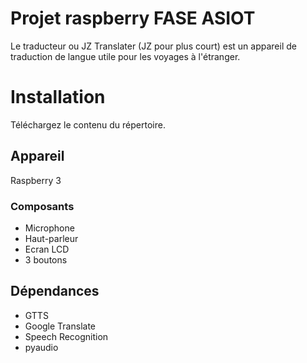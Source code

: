 # Projet raspberry FASE ASIOT
Le traducteur ou JZ Translater (JZ pour plus court) est un appareil de traduction de langue utile pour les voyages à l'étranger.

# Installation
Téléchargez le contenu du répertoire.

## Appareil
Raspberry 3

### Composants
 - Microphone
 - Haut-parleur
 - Ecran LCD
 - 3 boutons

## Dépendances
 - GTTS
 - Google Translate
 - Speech Recognition
 - pyaudio
